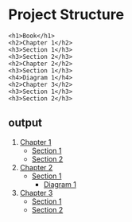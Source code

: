 # Project Structure

```
<h1>Book</h1>
<h2>Chapter 1</h2>
<h3>Section 1</h3>
<h3>Section 2</h3>
<h2>Chapter 2</h2>
<h3>Section 1</h3>
<h4>Diagram 1</h4>
<h2>Chapter 3</h2>
<h3>Section 1</h3>
<h3>Section 2</h3>
```

## output

1. [Chapter 1](#chapter-1)
   - [Section 1](#section-1)
   - [Section 2](#section-2)
2. [Chapter 2](#chapter-2)
   - [Section 1](#section-1)
     - [Diagram 1](#diagram-1)
3. [Chapter 3](#chapter-3)
   - [Section 1](#section-1)
   - [Section 2](#section-2)
